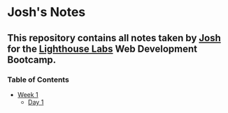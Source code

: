 # Josh's Notes
## This repository contains all notes taken by [Josh](https://github.com/7-O-2-H) for the [Lighthouse Labs](https://www.lighthouselabs.ca/) Web Development Bootcamp.

### Table of Contents
  * [Week 1](/Week_1)
    * [Day 1](/Week_1/Day_1)
